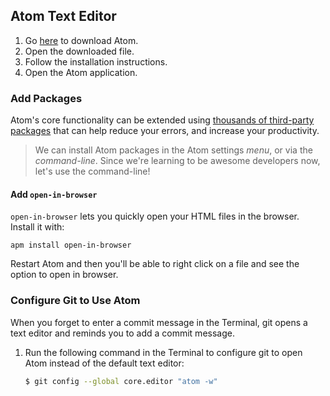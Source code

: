 ## Atom Text Editor

1. Go [here](https://atom.io) to download Atom.
2. Open the downloaded file.
3. Follow the installation instructions.
4. Open the Atom application.

### Add Packages
Atom's core functionality can be extended using [thousands of third-party packages](https://atom.io/packages) that can help reduce your errors, and increase your productivity.

> We can install Atom packages in the Atom settings _menu_, or via the _command-line_.  Since we're learning to be awesome developers now, let's use the command-line!

#### Add `open-in-browser`

`open-in-browser` lets you quickly open your HTML files in the browser. Install it with: 

`apm install open-in-browser`

Restart Atom and then you'll be able to right click on a file and see the option to open in browser.

<!--
WDI 31 decided against adding these linters
We'd prefer students to look at console error messages from the start.

We recommend you install the following packages. In your Terminal, run:

* `apm install emmet-simplified`



 #### Add Linters
Now we're ready to install linting packages in Atom. Linting tools allow us to check for mistakes in our code and stick to programming language best practices.

We recommend you install the following linters for Javascript and Ruby. In your Terminal, run:

```bash
apm install linter
apm install linter-ruby

npm install -g jshint # note this is a node package, not an atom package!
apm install linter-jshint
``` -->

### Configure Git to Use Atom

When you forget to enter a commit message in the Terminal, git opens a text editor and reminds you to add a commit message.

1. Run the following command in the Terminal to configure git to open Atom instead of the default text editor:

    ```bash
    $ git config --global core.editor "atom -w"
    ```
